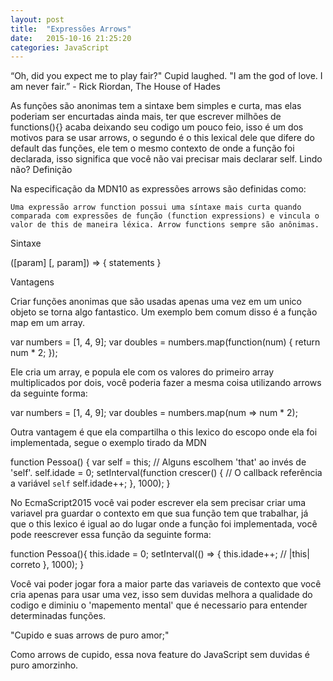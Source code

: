 ```yaml
---
layout: post
title:  "Expressões Arrows"
date:   2015-10-16 21:25:20
categories: JavaScript 
---
```




“Oh, did you expect me to play fair?" Cupid laughed. "I am the god of love. I am never fair.” - Rick Riordan, The House of Hades

As funções são anonimas tem a sintaxe bem simples e curta, mas elas poderiam ser encurtadas ainda mais, ter que escrever milhões de functions(){} acaba deixando seu codigo um pouco feio, isso é um dos motivos para se usar arrows, o segundo é o this lexical dele que difere do default das funções, ele tem o mesmo contexto de onde a função foi declarada, isso significa que você não vai precisar mais declarar self. Lindo não?
Definição

Na especificação da MDN10 as expressões arrows são definidas como:

    Uma expressão arrow function possui uma síntaxe mais curta quando comparada com expressões de função (function expressions) e vincula o valor de this de maneira léxica. Arrow functions sempre são anônimas.

Sintaxe

([param] [, param]) => {
   statements
}

Vantagens

Criar funções anonimas que são usadas apenas uma vez em um unico objeto se torna algo fantastico. Um exemplo bem comum disso é a função map em um array.

var numbers = [1, 4, 9];
var doubles = numbers.map(function(num) { return num * 2; });

Ele cria um array, e popula ele com os valores do primeiro array multiplicados por dois, você poderia fazer a mesma coisa utilizando arrows da seguinte forma:

var numbers = [1, 4, 9];
var doubles = numbers.map(num => num * 2);

Outra vantagem é que ela compartilha o this lexico do escopo onde ela foi implementada, segue o exemplo tirado da MDN

function Pessoa() { 
    var self = this; // Alguns escolhem 'that' ao invés de 'self'.
      self.idade = 0;
      setInterval(function crescer() {
          // O callback referência a variável `self`
          self.idade++;
      }, 1000);
}

No EcmaScript2015 você vai poder escrever ela sem precisar criar uma variavel pra guardar o contexto em que sua função tem que trabalhar, já que o this lexico é igual ao do lugar onde a função foi implementada, você pode reescrever essa função da seguinte forma:

function Pessoa(){
  this.idade = 0;
    setInterval(() => {
        this.idade++; // |this| correto
    }, 1000);
}

Você vai poder jogar fora a maior parte das variaveis de contexto que você cria apenas para usar uma vez, isso sem duvidas melhora a qualidade do codigo e diminiu o 'mapemento mental' que é necessario para entender determinadas funções.

"Cupido e suas arrows de puro amor;"

Como arrows de cupido, essa nova feature do JavaScript sem duvidas é puro amorzinho.
